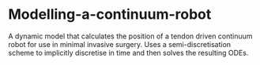 # Modelling-a-continuum-robot
A dynamic model that calculates the position of a tendon driven continuum robot for use in minimal invasive surgery. Uses a semi-discretisation scheme to implicitly discretise in time and then solves the resulting ODEs.

